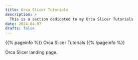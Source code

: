 ```yaml
---
title: Orca Slicer Tutorials
description: >
  This is a section dedicated to my Orca Slicer Tutorials
date: 2024-04-07
drafts: false
---
```


{{% pageinfo %}}
Orca Slicer Tutorials
{{% /pageinfo %}}

Orca Slicer landing page.
